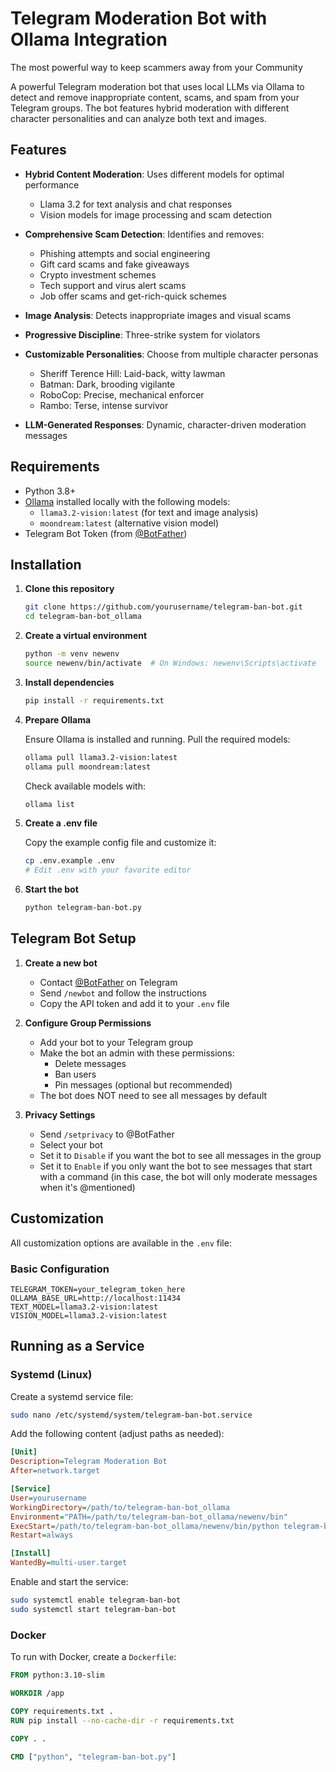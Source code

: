 # Telegram Moderation Bot with Ollama Integration

The most powerful way to keep scammers away from your Community

A powerful Telegram moderation bot that uses local LLMs via Ollama to detect and remove inappropriate content, scams, and spam from your Telegram groups. The bot features hybrid moderation with different character personalities and can analyze both text and images.

## Features

- **Hybrid Content Moderation**: Uses different models for optimal performance
  - Llama 3.2 for text analysis and chat responses
  - Vision models for image processing and scam detection
- **Comprehensive Scam Detection**: Identifies and removes:
  - Phishing attempts and social engineering
  - Gift card scams and fake giveaways
  - Crypto investment schemes
  - Tech support and virus alert scams
  - Job offer scams and get-rich-quick schemes
- **Image Analysis**: Detects inappropriate images and visual scams

- **Progressive Discipline**: Three-strike system for violators
- **Customizable Personalities**: Choose from multiple character personas
  - Sheriff Terence Hill: Laid-back, witty lawman
  - Batman: Dark, brooding vigilante
  - RoboCop: Precise, mechanical enforcer
  - Rambo: Terse, intense survivor
- **LLM-Generated Responses**: Dynamic, character-driven moderation messages

## Requirements

- Python 3.8+
- [Ollama](https://ollama.ai/) installed locally with the following models:
  - `llama3.2-vision:latest` (for text and image analysis)
  - `moondream:latest` (alternative vision model)
- Telegram Bot Token (from [@BotFather](https://t.me/botfather))

## Installation

1. **Clone this repository**

   ```bash
   git clone https://github.com/yourusername/telegram-ban-bot.git
   cd telegram-ban-bot_ollama
   ```

2. **Create a virtual environment**

   ```bash
   python -m venv newenv
   source newenv/bin/activate  # On Windows: newenv\Scripts\activate
   ```

3. **Install dependencies**

   ```bash
   pip install -r requirements.txt
   ```

4. **Prepare Ollama**

   Ensure Ollama is installed and running. Pull the required models:

   ```bash
   ollama pull llama3.2-vision:latest
   ollama pull moondream:latest
   ```

   Check available models with:

   ```bash
   ollama list
   ```

5. **Create a .env file**

   Copy the example config file and customize it:

   ```bash
   cp .env.example .env
   # Edit .env with your favorite editor
   ```

6. **Start the bot**

   ```bash
   python telegram-ban-bot.py
   ```

## Telegram Bot Setup

1. **Create a new bot**
   - Contact [@BotFather](https://t.me/botfather) on Telegram
   - Send `/newbot` and follow the instructions
   - Copy the API token and add it to your `.env` file

2. **Configure Group Permissions**
   - Add your bot to your Telegram group
   - Make the bot an admin with these permissions:
     - Delete messages
     - Ban users
     - Pin messages (optional but recommended)
   - The bot does NOT need to see all messages by default

3. **Privacy Settings**
   - Send `/setprivacy` to @BotFather
   - Select your bot
   - Set it to `Disable` if you want the bot to see all messages in the group
   - Set it to `Enable` if you only want the bot to see messages that start with a command (in this case, the bot will only moderate messages when it's @mentioned)

## Customization

All customization options are available in the `.env` file:

### Basic Configuration

```env
TELEGRAM_TOKEN=your_telegram_token_here
OLLAMA_BASE_URL=http://localhost:11434
TEXT_MODEL=llama3.2-vision:latest
VISION_MODEL=llama3.2-vision:latest
```


## Running as a Service

### Systemd (Linux)

Create a systemd service file:

```bash
sudo nano /etc/systemd/system/telegram-ban-bot.service
```

Add the following content (adjust paths as needed):

```ini
[Unit]
Description=Telegram Moderation Bot
After=network.target

[Service]
User=yourusername
WorkingDirectory=/path/to/telegram-ban-bot_ollama
Environment="PATH=/path/to/telegram-ban-bot_ollama/newenv/bin"
ExecStart=/path/to/telegram-ban-bot_ollama/newenv/bin/python telegram-ban-bot.py
Restart=always

[Install]
WantedBy=multi-user.target
```

Enable and start the service:

```bash
sudo systemctl enable telegram-ban-bot
sudo systemctl start telegram-ban-bot
```

### Docker

To run with Docker, create a `Dockerfile`:

```Dockerfile
FROM python:3.10-slim

WORKDIR /app

COPY requirements.txt .
RUN pip install --no-cache-dir -r requirements.txt

COPY . .

CMD ["python", "telegram-ban-bot.py"]
```
